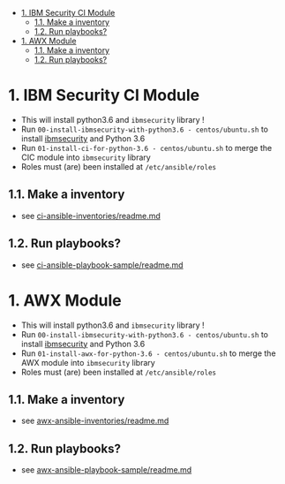 
<!-- TOC -->

- [1. IBM Security CI Module](#1-ibm-security-ci-module)
    - [1.1. Make a inventory](#11-make-a-inventory)
    - [1.2. Run playbooks?](#12-run-playbooks)
- [1. AWX Module](#1-awx-module)
    - [1.1. Make a inventory](#11-make-a-inventory-1)
    - [1.2. Run playbooks?](#12-run-playbooks-1)

<!-- /TOC -->

# 1. IBM Security CI Module
- This will install python3.6 and `ibmsecurity` library !
- Run `00-install-ibmsecurity-with-python3.6 - centos/ubuntu.sh` to install [ibmsecurity](https://github.com/IBM-Security/ibmsecurity) and Python 3.6
- Run `01-install-ci-for-python-3.6 - centos/ubuntu.sh` to merge the CIC module into `ibmsecurity` library
- Roles must (are) been installed at `/etc/ansible/roles`

## 1.1. Make a inventory
- see [ci-ansible-inventories/readme.md](https://github.com/CoolZeroNL/ibmsecurity_ci/blob/master/ci-ansible-inventories/readme.md)

## 1.2. Run playbooks?
- see [ci-ansible-playbook-sample/readme.md](https://github.com/CoolZeroNL/ibmsecurity_ci/blob/master/ci-ansible-playbook-sample/readme.md)

# 1. AWX Module
- This will install python3.6 and `ibmsecurity` library !
- Run `00-install-ibmsecurity-with-python3.6 - centos/ubuntu.sh` to install [ibmsecurity](https://github.com/IBM-Security/ibmsecurity) and Python 3.6
- Run `01-install-awx-for-python-3.6 - centos/ubuntu.sh` to merge the AWX module into `ibmsecurity` library
- Roles must (are) been installed at `/etc/ansible/roles`

## 1.1. Make a inventory
- see [awx-ansible-inventories/readme.md](https://github.com/CoolZeroNL/ibmsecurity_ci/blob/master/awx-ansible-inventories/readme.md)

## 1.2. Run playbooks?
- see [awx-ansible-playbook-sample/readme.md](https://github.com/CoolZeroNL/ibmsecurity_ci/blob/master/awx-ansible-playbook-sample/readme.md)
